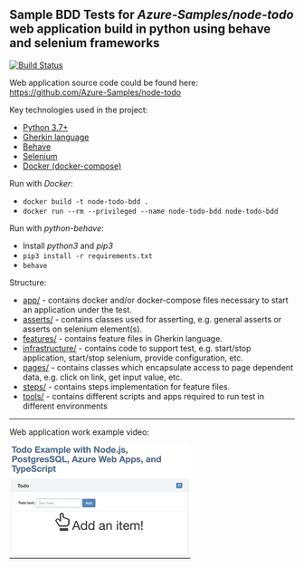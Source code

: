 ## Sample BDD Tests for *Azure-Samples/node-todo* web application build in python using behave and selenium frameworks

[![Build Status](https://travis-ci.com/nazarii-piontko/node-todo-bdd.svg?branch=master)](https://travis-ci.com/nazarii-piontko/node-todo-bdd)

Web application source code could be found here: https://github.com/Azure-Samples/node-todo

Key technologies used in the project:
* [Python 3.7+](https://en.wikipedia.org/wiki/Python_(programming_language))
* [Gherkin language](https://en.wikipedia.org/wiki/Cucumber_(software)#Gherkin_language)
* [Behave](https://behave.readthedocs.io/en/latest/)
* [Selenium](https://selenium-python.readthedocs.io)
* [Docker (docker-compose)](https://docs.docker.com/compose/)

Run with *Docker*:
* `docker build -t node-todo-bdd .`
* `docker run --rm --privileged --name node-todo-bdd node-todo-bdd`

Run with *python-behave*:
* Install *python3* and *pip3*
* `pip3 install -r requirements.txt`
* `behave`

Structure:
* [app/](https://github.com/nazarii-piontko/ToDo-BDD/tree/master/app) - contains docker and/or docker-compose files necessary to start an application under the test.
* [asserts/](https://github.com/nazarii-piontko/ToDo-BDD/tree/master/asserts) - contains classes used for asserting, e.g. general asserts or asserts on selenium element(s).
* [features/](https://github.com/nazarii-piontko/ToDo-BDD/tree/master/features) - contains feature files in Gherkin language.
* [infrastructure/](https://github.com/nazarii-piontko/ToDo-BDD/tree/master/infrastructure) - contains code to support test, e.g. start/stop application, start/stop selenium, provide configuration, etc.
* [pages/](https://github.com/nazarii-piontko/ToDo-BDD/tree/master/pages) - contains classes which encapsulate access to page dependent data, e.g. click on link, get input value, etc.
* [steps/](https://github.com/nazarii-piontko/ToDo-BDD/tree/master/steps) - contains steps implementation for feature files.
* [tools/](https://github.com/nazarii-piontko/ToDo-BDD/tree/master/tools) - contains different scripts and apps required to run test in different environments

---
Web application work example video:

![Application](application.gif)
